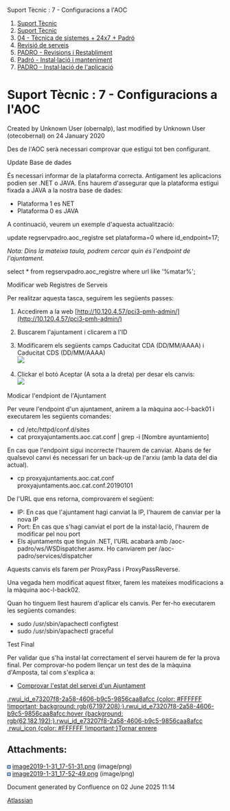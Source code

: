 Suport Tècnic : 7 - Configuracions a l'AOC  

1.  [Suport Tècnic](index.html)
2.  [Suport Tècnic](13893782.html)
3.  [04 - Tècnica de sistemes + 24x7 + Padró](26313202.html)
4.  [Revisió de serveis](36340340.html)
5.  [PADRO - Revisions i Restabliment](PADRO---Revisions-i-Restabliment_118554712.html)
6.  [Padró - Instal·lació i manteniment](26313622.html)
7.  [PADRO - Instal·lació de l'aplicació](26313260.html)

Suport Tècnic : 7 - Configuracions a l'AOC
==========================================

Created by Unknown User (obernalp), last modified by Unknown User (otecobernal) on 24 January 2020

Des de l'AOC serà necessari comprovar que estigui tot ben configurant.

Update Base de dades

És necessari informar de la plataforma correcta. Antigament les aplicacions podien ser .NET o JAVA. Ens haurem d'assegurar que la plataforma estigui fixada a JAVA a la nostra base de dades:

*   Plataforma 1 es NET
*   Plataforma 0 es JAVA

A continuació, veurem un exemple d'aquesta actualització:

update regservpadro.aoc\_registre set plataforma=0
	where id\_endpoint=17;

_Nota: Dins la mateixa taula, podrem cercar quin és l'endpoint de l'ajuntament._

select \* from regservpadro.aoc\_registre	where url like '%matar%';

Modificar web Registres de Serveis

Per realitzar aquesta tasca, seguirem les següents passes:

1.  Accedirem a la web [http://10.120.4.57/pci3-pmh-admin/](http://10.120.4.57/pci3-pmh-admin/)
2.  Buscarem l'ajuntament i clicarem a l'ID
3.  Modificarem els següents camps Caducitat CDA (DD/MM/AAAA) i Caducitat CDS (DD/MM/AAAA)  
    ![](attachments/26313266/26315673.png)  
      
    
4.  Clickar el botó Aceptar (A sota a la dreta) per desar els canvis:  
    ![](attachments/26313266/26315672.png)

Modicar l'endpiont de l'Ajuntament

Per veure l'endpoint d'un ajuntament, anirem a la màquina aoc-l-back01 i executarem les següents comandes:

*   cd /etc/httpd/conf.d/sites
*   cat proxyajuntaments.aoc.cat.conf | grep -i \[Nombre ayuntamiento\]

En cas que l'endpoint sigui incorrecte l'haurem de canviar. Abans de fer qualsevol canvi és necessari fer un back-up de l'arxiu (amb la data del dia actual).

*   cp proxyajuntaments.aoc.cat.conf proxyajuntaments.aoc.cat.conf.20190101

  

De l'URL que ens retorna, comprovarem el següent:

*   IP: En cas que l'ajuntament hagi canviat la IP, l'haurem de canviar per la nova IP
*   Port: En cas que s'hagi canviat el port de la instal·lació, l'haurem de modificar pel nou port
*   Els ajuntaments que tinguin .NET, l'URL acabarà amb /aoc-padro/ws/WSDispatcher.asmx. Ho canviarem per /aoc-padro/services/dispatcher

Aquests canvis els farem per ProxyPass i ProxyPassReverse.

Una vegada hem modificat aquest fitxer, farem les mateixes modificacions a la màquina aoc-l-back02.

Quan ho tinguem llest haurem d'aplicar els canvis. Per fer-ho executarem les següents comandes:

*   sudo /usr/sbin/apachectl configtest
*   sudo /usr/sbin/apachectl graceful

Test Final

Per validar que s'ha instal·lat correctament el servei haurem de fer la prova final. Per comprovar-ho podem llençar un test des de la màquina d'Amposta, tal com s'explica a:

*   [Comprovar l'estat del servei d'un Ajuntament](26313570.html)

[.rwui\_id\_e73207f8-2a58-4606-b9c5-9856caa8afcc {color: #FFFFFF !important; background: rgb(67,197,208);}.rwui\_id\_e73207f8-2a58-4606-b9c5-9856caa8afcc:hover {background: rgb(62,182,192);}.rwui\_id\_e73207f8-2a58-4606-b9c5-9856caa8afcc .rwui\_icon {color: #FFFFFF !important;}Tornar enrere](https://steps.everis.com/confluence/pages/viewpage.action?pageId=1135312662 "Tornar enrere")

Attachments:
------------

![](images/icons/bullet_blue.gif) [image2019-1-31\_17-51-31.png](attachments/26313266/26315673.png) (image/png)  
![](images/icons/bullet_blue.gif) [image2019-1-31\_17-52-49.png](attachments/26313266/26315672.png) (image/png)  

Document generated by Confluence on 02 June 2025 11:14

[Atlassian](http://www.atlassian.com/)